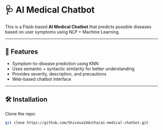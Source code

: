 # 🩺 AI Medical Chatbot

This is a Flask-based **AI Medical Chatbot** that predicts possible diseases based on user symptoms using NLP + Machine Learning.

---

## 🚀 Features
- Symptom-to-disease prediction using KNN
- Uses semantic + syntactic similarity for better understanding
- Provides severity, description, and precautions
- Web-based chatbot interface

---

## 🛠 Installation
Clone the repo:
```bash
git clone https://github.com/ShivasaiUdutha/ai-medical-chatbot.git
